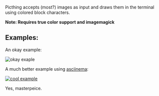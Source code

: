 Picthing accepts (most?) images as input and draws them in the terminal using colored block characters. 

**Note: Requires true color support and imagemagick**

## Examples:

An okay example:

![okay exaple](https://i.imgur.com/iCm9pq6.png)

A much better example using [asciinema](https://github.com/asciinema/asciinema):

[![cool example](https://asciinema.org/a/238642.png)](https://asciinema.org/a/238642?autoplay=1)

Yes, masterpeice. 
